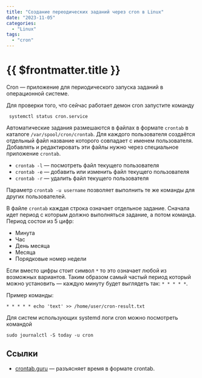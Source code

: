 ```yaml
---
title: "Создание переодических заданий через cron в Linux"
date: "2023-11-05"
categories:
  - "Linux"
tags:
  - "cron"
---
```


# {{ $frontmatter.title }}

Cron — приложение для периодического запуска заданий в операционной системе.

Для проверки того, что сейчас работает демон cron запустите команду

```
 systemctl status cron.service
```

Автоматические задания размешаются в файлах в формате `crontab` в каталоге `/var/spool/cron/crontab`. Для каждого пользователя создаётся отдельный файл название которого совпадает с именем пользователя. Добавлять и редактировать эти файлы нужно через специальное приложение `crontab`.

* `crontaЬ -l` — посмотреть файл текущего пользователя
* `crontab -e` — добавить или изменить файл текущего пользователя
* `crontab -r` — удалить файл текущего пользователя

Параметр `crontab -u username` позволяет выполнить те же команды для других пользователей.

В файле `crontab` каждая строка означает отдельное задание. Сначала идет период с которым должно выполняться задание, а потом команда. Период состои из 5 цифр:

* Минута
* Час
* День месяца
* Месяца
* Порядковые номер недели

Если вместо цифры стоит символ `*` то это означает любой из возможных вариантов. Таким образом самый частый период который можно установить — каждую минуту будет выглядеть так: `* * * * *`.

Пример команды:

```
* * * * * echo 'text' >> /home/user/cron-result.txt
```

Для систем использующих systemd логи cron можно посмотреть командой 

```
sudo journalctl -S today -u cron
```

## Ссылки

* [crontab.guru](https://crontab.guru/) — разъясняет время в формате crontab.